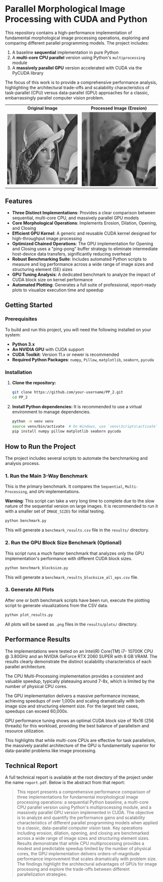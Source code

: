 # Parallel Morphological Image Processing with CUDA and Python

This repository contains a high-performance implementation of fundamental morphological image processing operations, exploring and comparing different parallel programming models. The project includes:

1. A baseline **sequential** implementation in pure Python
2. A **multi-core CPU parallel** version using Python's `multiprocessing` module
3. A **massively parallel GPU** version accelerated with CUDA via the PyCUDA library

The focus of this work is to provide a comprehensive performance analysis, highlighting the architectural trade-offs and scalability characteristics of task-parallel (CPU) versus data-parallel (GPU) approaches for a classic, embarrassingly parallel computer vision problem.

      
<table>
  <tr>
    <td align="center"><strong>Original Image</strong></td>
    <td align="center"><strong>Processed Image (Erosion)</strong></td>
  </tr>
  <tr>
    <td><img src="images/lena_geay.png" alt="Lena Gray" width="100%"></td>
    <td><img src="output_gpu_parallel_15x15.png" alt="GPU Erosion Result" width="100%"></td>
  </tr>
</table>

    
## Features

- **Three Distinct Implementations**: Provides a clear comparison between sequential, multi-core CPU, and massively parallel GPU models
- **Core Morphological Operations**: Implements Erosion, Dilation, Opening, and Closing
- **Efficient GPU Kernel**: A generic and reusable CUDA kernel designed for high-throughput image processing
- **Optimized Chained Operations**: The GPU implementation for Opening and Closing uses a "ping-pong" buffer strategy to eliminate intermediate host-device data transfers, significantly reducing overhead
- **Robust Benchmarking Suite**: Includes automated Python scripts to measure and log performance across a wide range of image sizes and structuring element (SE) sizes
- **GPU Tuning Analysis**: A dedicated benchmark to analyze the impact of CUDA block size on kernel performance
- **Automated Plotting**: Generates a full suite of professional, report-ready plots to visualize execution time and speedup

## Getting Started

### Prerequisites

To build and run this project, you will need the following installed on your system:

- **Python 3.x**
- **An NVIDIA GPU** with CUDA support
- **CUDA Toolkit**: Version 11.x or newer is recommended
- **Required Python Packages**: `numpy`, `Pillow`, `matplotlib`, `seaborn`, `pycuda`

### Installation

1. **Clone the repository:**
   ```bash
   git clone https://github.com/your-username/PP_2.git
   cd PP_2
   ```

2. **Install Python dependencies:**
   It is recommended to use a virtual environment to manage dependencies.
   ```bash
   python -m venv venv
   source venv/bin/activate  # On Windows, use `venv\Scripts\activate`
   pip install numpy pillow matplotlib seaborn pycuda
   ```

## How to Run the Project

The project includes several scripts to automate the benchmarking and analysis process.

### 1. Run the Main 3-Way Benchmark

This is the primary benchmark. It compares the `Sequential`, `Multi-Processing`, and `GPU` implementations.

**Warning**: This script can take a very long time to complete due to the slow nature of the sequential version on large images. It is recommended to run it with a smaller set of `IMAGE_SIZES` for initial testing.

```bash
python benchmark.py
```

This will generate a `benchmark_results.csv` file in the `results/` directory.

### 2. Run the GPU Block Size Benchmark (Optional)

This script runs a much faster benchmark that analyzes only the GPU implementation's performance with different CUDA block sizes.

```bash
python benchmark_blocksize.py
```

This will generate a `benchmark_results_blocksize_all_ops.csv` file.

### 3. Generate All Plots

After one or both benchmark scripts have been run, execute the plotting script to generate visualizations from the CSV data.

```bash
python plot_results.py
```

All plots will be saved as `.png` files in the `results/plots/` directory.

## Performance Results

The implementations were tested on an Intel(R) Core(TM) i7- 10700K CPU @
3.80GHz and an NVIDIA GeForce RTX 2060 SUPER with 8 GB VRAM. The results clearly demonstrate the distinct scalability characteristics of each parallel architecture.

The CPU Multi-Processing implementation provides a consistent and valuable speedup, typically plateauing around 7-8x, which is limited by the number of physical CPU cores.

The GPU implementation delivers a massive performance increase, achieving speedups of over 1,000x and scaling dramatically with both image size and structuring element size. For the largest test cases, speedups can exceed 60,000x.

GPU performance tuning shows an optimal CUDA block size of 16x16 (256 threads) for this workload, providing the best balance of parallelism and resource utilization.

This highlights that while multi-core CPUs are effective for task parallelism, the massively parallel architecture of the GPU is fundamentally superior for data-parallel problems like image processing.

## Technical Report

A full technical report is available at the root directory of the project under the name `report.pdf`. Below is the abstract from that report:

> This report presents a comprehensive performance comparison of three implementations for fundamental morphological image processing operations: a sequential Python baseline, a multi-core CPU parallel version using Python's multiprocessing module, and a massively parallel GPU version implemented in CUDA. The objective is to analyze and quantify the performance gains and scalability characteristics of different parallel programming models when applied to a classic, data-parallel computer vision task. Key operations including erosion, dilation, opening, and closing are benchmarked across a wide range of image sizes and structuring element sizes. Results demonstrate that while CPU multiprocessing provides a modest and predictable speedup limited by the number of physical cores, the GPU implementation delivers orders-of-magnitude performance improvement that scales dramatically with problem size. The findings highlight the architectural advantages of GPUs for image processing and explore the trade-offs between different parallelization strategies.
